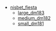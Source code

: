 * [nisbet_fiesta](nisbet_fiesta)
  * [large_dm183](nisbet_fiesta/large_dm183)
  * [medium_dm182](nisbet_fiesta/large_dm183/medium_dm182)
  * [small_dm181](nisbet_fiesta/large_dm183/medium_dm182/small_dm181)
